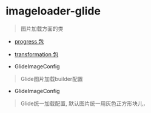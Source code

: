 # imageloader-glide
> 图片加载方面的类

- [progress 包](./progress)

- [transformation 包](./transformation)

- GlideImageConfig
> Glide图片加载builder配置

- GlideImageConfig
> Glide统一加载配置, 默认图片统一用灰色正方形块儿，




















